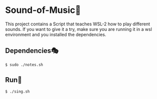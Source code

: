# Sound-of-Music🪇

This project contains a Script that teaches WSL-2 how to play different sounds.
If you want to give it a try, make sure you are running it in a wsl environment and you installed the dependencies.

## Dependencies🎭
```console
$ sudo ./notes.sh
```

## Run🥁
```console
$ ./sing.sh
```
